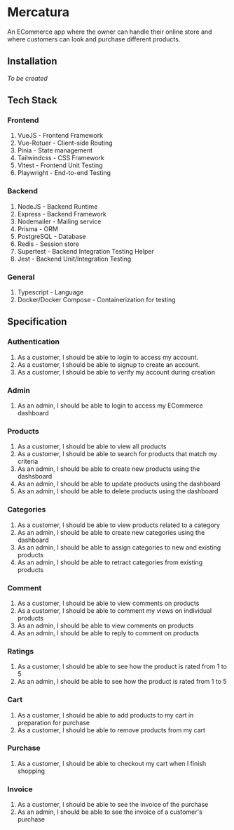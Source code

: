# Mercatura

An ECommerce app where the owner can handle their online store and where customers can look and purchase different products.

## Installation

_To be created_

## Tech Stack

### Frontend

1. VueJS - Frontend Framework
2. Vue-Rotuer - Client-side Routing
3. Pinia - State management
4. Tailwindcss - CSS Framework
5. Vitest - Frontend Unit Testing
6. Playwright - End-to-end Testing

### Backend

1. NodeJS - Backend Runtime
2. Express - Backend Framework
3. Nodemailer - Mailing service
4. Prisma - ORM
5. PostgreSQL - Database
6. Redis - Session store
7. Supertest - Backend Integration Testing Helper
8. Jest - Backend Unit/Integration Testing

### General

1. Typescript - Language
2. Docker/Docker Compose - Containerization for testing

## Specification

### Authentication

1. As a customer, I should be able to login to access my account.
2. As a customer, I should be able to signup to create an account.
3. As a customer, I should be able to verify my account during creation

### Admin

1. As an admin, I should be able to login to access my ECommerce dashboard

### Products

1. As a customer, I should be able to view all products
2. As a customer, I should be able to search for products that match my criteria
3. As an admin, I should be able to create new products using the dashsboard
4. As an admin, I should be able to update products using the dashboard
5. As an admin, I should be able to delete products using the dashboard

### Categories

1. As a customer, I should be able to view products related to a category
2. As an admin, I should be able to create new categories using the dashboard
3. As an admin, I should be able to assign categories to new and existing products
4. As an admin, I should be able to retract categories from existing products

### Comment

1. As a customer, I should be able to view comments on products
2. As a customer, I should be able to comment my views on individual products
3. As an admin, I should be able to view comments on products
4. As an admin, I should be able to reply to comment on products

### Ratings

1. As a customer, I should be able to see how the product is rated from 1 to 5
2. As an admin, I should be able to see how the product is rated from 1 to 5

### Cart

1. As a customer, I should be able to add products to my cart in preparation for purchase
2. As a customer, I should be able to remove products from my cart

### Purchase

1. As a customer, I should be able to checkout my cart when I finish shopping

### Invoice

1. As a customer, I should be able to see the invoice of the purchase
2. As an admin, I should be able to see the invoice of a customer's purchase